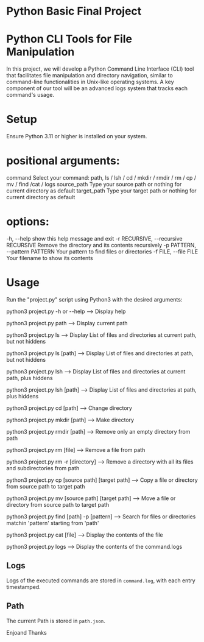 # Python Basic Final Project
# Python CLI Tools for File Manipulation

In this project, we will develop a Python Command Line Interface (CLI) tool that facilitates file manipulation and directory navigation, similar to command-line functionalities in Unix-like operating systems. A key component of our tool will be an advanced logs system that tracks each command's usage.

# Setup

Ensure Python 3.11 or higher is installed on your system.

# positional arguments:

  command               Select your command: path, ls / lsh / cd / mkdir / rmdir / rm / cp / mv / find /cat / logs
  source_path           Type your source path or nothing for current directory as default
  target_path           Type your target path or nothing for current directory as default

# options:

  -h, --help            show this help message and exit
  -r RECURSIVE, --recursive RECURSIVE
                        Remove the directory and its contents recursively
  -p PATTERN, --pattern PATTERN
                        Your pattern to find files or directories
  -f FILE, --file FILE  Your filename to show its contents


# Usage

Run the "project.py" script using Python3 with the desired arguments:

python3 project.py -h or --help                   --> Display help

python3 project.py path                           --> Display current path

python3 project.py ls                             --> Display List of files and directories at current path, but not hiddens

python3 project.py ls [path]                      --> Display List of files and directories at path, but not hiddens

python3 project.py lsh                            --> Display List of files and directories at current path, plus hiddens

python3 project.py lsh [path]                     --> Display List of files and directories at path, plus hiddens

python3 project.py cd [path]                      --> Change directory

python3 project.py mkdir [path]                   --> Make directory

python3 project.py rmdir [path]                   --> Remove only an empty directory from path

python3 project.py rm [file]                      --> Remove a file from path

python3 project.py rm -r [directory]              --> Remove a directory with all its files and subdirectories from path

python3 project.py cp [source path] [target path] --> Copy a file or directory from source path to target path

python3 project.py mv [source path] [target path] --> Move a file or directory from source path to target path

python3 project.py find [path] -p [pattern]       --> Search for files or directories matchin 'pattern' starting from 'path'

python3 project.py cat [file]                     --> Display the contents of the file

python3 project.py logs                           --> Display the contents of the command.logs


## Logs

Logs of the executed commands are stored in `command.log`, with each entry timestamped.

## Path

The current Path is stored in `path.json`.


Enjoand Thanks

